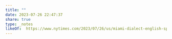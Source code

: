 ```yaml
---
title: ""
date: 2023-07-26 22:47:37
share: true
type: _notes
likeOf:  https://www.nytimes.com/2023/07/26/us/miami-dialect-english-spanish.html
---
```

